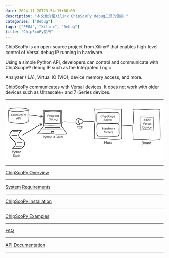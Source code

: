 ```yaml
---
date: 2024-11-20T23:54:15+08:00
description: "本文章介绍Xilinx ChipScoPy debug工具的使用."
categories: ["Debug"]
tags: ["FPGA", "Xilinx", "Debug"]
title: "ChipScoPy使用"
---
```

ChipScoPy is an open-source project from Xilinx® that enables high-level control of Versal debug IP running in hardware.

Using a simple Python API, developers can control and communicate with ChipScope® debug IP such as the Integrated Logic

Analyzer (ILA), Virtual IO (VIO), device memory access, and more.

ChipScoPy communicates with Versal devices. It does not work with older devices such as Ultrascale+ and 7-Series devices.

---

![](https://raw.githubusercontent.com/Xilinx/chipscopy/master/docs/images/chipscopy_overview.png)

---

[ChipScoPy Overview](https://xilinx.github.io/chipscopy/2023.1/overview.html)

---

[System Requirements](https://xilinx.github.io/chipscopy/2023.1/system_requirements.html)

---

[ChipScoPy Installation](https://xilinx.github.io/chipscopy/2023.1/chipscopy_installation.html)

---

[ChipScoPy Examples](https://github.com/Xilinx/chipscopy/tree/master/chipscopy/examples)

---

[FAQ](https://github.com/Xilinx/chipscopy/blob/master/FAQ.md)

---

[API Documentation](https://xilinx.github.io/chipscopy/)

---
